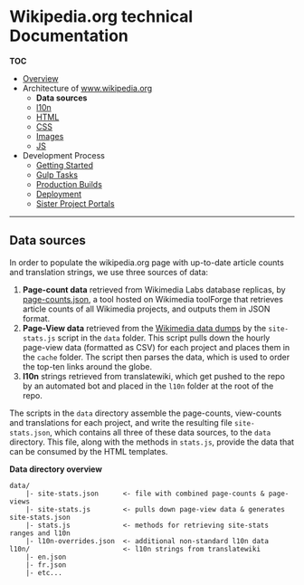 # Wikipedia.org technical Documentation
**TOC**

- [Overview](../README.md)
- Architecture of www.wikipedia.org
	- **Data sources**
	- [l10n](l10n.md)
	- [HTML](html.md)
	- [CSS](css.md)
	- [Images](images.md)
	- [JS](javascript.md)
- Development Process
	- [Getting Started](../development/getting_started.md)
	- [Gulp Tasks](../development/gulp.md)
	- [Production Builds](../development/prod.md)
	- [Deployment](../development/deploy.md)
	- [Sister Project Portals](../development/sister_portals.md)

---
## Data sources

In order to populate the wikipedia.org page with up-to-date article counts and translation strings, we use three sources of data:

1. **Page-count data** retrieved from Wikimedia Labs database replicas, by [page-counts.json](https://github.com/MaxSem/pagecounts), a tool hosted on Wikimedia toolForge that retrieves article counts of all Wikimedia projects, and outputs them in JSON format.
2. **Page-View data** retrieved from the [Wikimedia data dumps](https://dumps.wikimedia.org/other/pageviews/) by the `site-stats.js` script in the `data` folder. This script pulls down the hourly page-view data (formatted as CSV) for each project and places them in the `cache` folder. The script then parses the data, which is used to order the top-ten links around the globe.
3. **l10n** strings retrieved from translatewiki, which get pushed to the repo by an automated bot and placed in the `l10n` folder at the root of the repo.

The scripts in the `data` directory assemble the page-counts, view-counts and translations for each project, and write the resulting file `site-stats.json`, which contains all three of these data sources, to the `data` directory. This file, along with the methods in `stats.js`, provide the data that can be consumed by the HTML templates.

**Data directory overview**

```
data/
    |- site-stats.json      <- file with combined page-counts & page-views
    |- site-stats.js        <- pulls down page-view data & generates site-stats.json
    |- stats.js             <- methods for retrieving site-stats ranges and l10n
    |- l10n-overrides.json  <- additional non-standard l10n data
l10n/                       <- l10n strings from translatewiki
    |- en.json
    |- fr.json
    |- etc...
```
